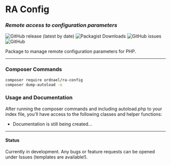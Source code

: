 # RA Config
### _Remote access to configuration parameters_

![GitHub release (latest by date)](https://img.shields.io/github/v/release/leandroschabarum/ra-config?color=0074b7) ![Packagist Downloads](https://img.shields.io/packagist/dt/ordnael/ra-config?color=0074b7) ![GitHub issues](https://img.shields.io/github/issues/leandroschabarum/ra-config?color=59981a) ![GitHub](https://img.shields.io/github/license/leandroschabarum/ra-config?color=59981a)

Package to manage remote configuration parameters for PHP.

----

### Composer Commands

```bash
composer require ordnael/ra-config
composer dump-autoload -o
```

### Usage and Documentation

After running the composer commands and including autoload.php to your index file,
you'll have access to the following classes and helper functions:

 - Documentation is still being created...

----

#### Status

Currently in development. Any bugs or feature requests can be opened under Issues (templates are available!).
